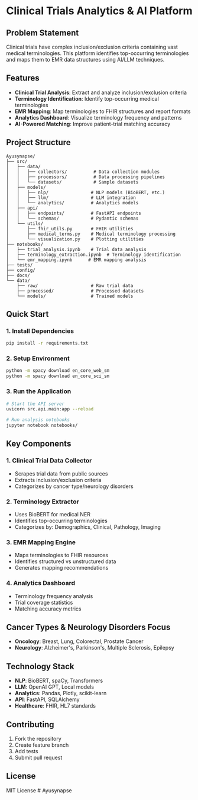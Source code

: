 # Clinical Trials Analytics & AI Platform

## Problem Statement
Clinical trials have complex inclusion/exclusion criteria containing vast medical terminologies. This platform identifies top-occurring terminologies and maps them to EMR data structures using AI/LLM techniques.

## Features
- **Clinical Trial Analysis**: Extract and analyze inclusion/exclusion criteria
- **Terminology Identification**: Identify top-occurring medical terminologies
- **EMR Mapping**: Map terminologies to FHIR structures and report formats
- **Analytics Dashboard**: Visualize terminology frequency and patterns
- **AI-Powered Matching**: Improve patient-trial matching accuracy

## Project Structure
```
Ayusynapse/
├── src/
│   ├── data/
│   │   ├── collectors/          # Data collection modules
│   │   ├── processors/          # Data processing pipelines
│   │   └── datasets/            # Sample datasets
│   ├── models/
│   │   ├── nlp/                # NLP models (BioBERT, etc.)
│   │   ├── llm/                # LLM integration
│   │   └── analytics/          # Analytics models
│   ├── api/
│   │   ├── endpoints/          # FastAPI endpoints
│   │   └── schemas/            # Pydantic schemas
│   └── utils/
│       ├── fhir_utils.py       # FHIR utilities
│       ├── medical_terms.py    # Medical terminology processing
│       └── visualization.py    # Plotting utilities
├── notebooks/
│   ├── trial_analysis.ipynb    # Trial data analysis
│   ├── terminology_extraction.ipynb  # Terminology identification
│   └── emr_mapping.ipynb      # EMR mapping analysis
├── tests/
├── config/
├── docs/
└── data/
    ├── raw/                    # Raw trial data
    ├── processed/              # Processed datasets
    └── models/                 # Trained models
```

## Quick Start

### 1. Install Dependencies
```bash
pip install -r requirements.txt
```

### 2. Setup Environment
```bash
python -m spacy download en_core_web_sm
python -m spacy download en_core_sci_sm
```

### 3. Run the Application
```bash
# Start the API server
uvicorn src.api.main:app --reload

# Run analysis notebooks
jupyter notebook notebooks/
```

## Key Components

### 1. Clinical Trial Data Collector
- Scrapes trial data from public sources
- Extracts inclusion/exclusion criteria
- Categorizes by cancer type/neurology disorders

### 2. Terminology Extractor
- Uses BioBERT for medical NER
- Identifies top-occurring terminologies
- Categorizes by: Demographics, Clinical, Pathology, Imaging

### 3. EMR Mapping Engine
- Maps terminologies to FHIR resources
- Identifies structured vs unstructured data
- Generates mapping recommendations

### 4. Analytics Dashboard
- Terminology frequency analysis
- Trial coverage statistics
- Matching accuracy metrics

## Cancer Types & Neurology Disorders Focus
- **Oncology**: Breast, Lung, Colorectal, Prostate Cancer
- **Neurology**: Alzheimer's, Parkinson's, Multiple Sclerosis, Epilepsy

## Technology Stack
- **NLP**: BioBERT, spaCy, Transformers
- **LLM**: OpenAI GPT, Local models
- **Analytics**: Pandas, Plotly, scikit-learn
- **API**: FastAPI, SQLAlchemy
- **Healthcare**: FHIR, HL7 standards

## Contributing
1. Fork the repository
2. Create feature branch
3. Add tests
4. Submit pull request

## License
MIT License # Ayusynapse
